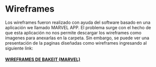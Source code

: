 <h1>Wireframes</h1>

Los wireframes fueron realizado con ayuda del software basado en una aplicación we llamado MARVEL APP. 
El problema surge con el hecho de que esta aplicación no nos permite descargar los wireframes como imagenes para anexarlas en la carpeta.
Sin embargo, se puede ver una presentación de la paginas diseñadas como wireframes ingresando al siguiente link:

[<h4>**WIREFRAMES DE BAKEIT (MARVEL)**</h4>](https://marvelapp.com/prototype/5bah73c/screen/79924155)
